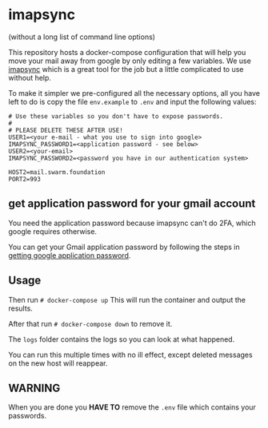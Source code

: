 # imapsync
(without a long list of command line options)

This repository hosts a docker-compose configuration that will help you move your mail away from google by only editing a few variables.
We use [imapsync](https://imapsync.lamiral.info/) which is a great tool for the job but a little complicated to use without help.

To make it simpler we pre-configured all the necessary options, all you have left to do is copy the file `env.example` to `.env` and input the following values:

```
# Use these variables so you don't have to expose passwords.
# 
# PLEASE DELETE THESE AFTER USE!
USER1=<your e-mail - what you use to sign into google>
IMAPSYNC_PASSWORD1=<application password - see below>
USER2=<your-email>
IMAPSYNC_PASSWORD2=<password you have in our authentication system>

HOST2=mail.swarm.foundation
PORT2=993
```

## get application password for your gmail account
You need the application password because imapsync can't do 2FA, which google requires otherwise.

You can get your Gmail application password by following the steps in [getting google application password](docs/g_app_pass.md).

## Usage
Then run `# docker-compose up` This will run the container and output the results.

After that run `# docker-compose down` to remove it.

The `logs` folder contains the logs so you can look at what happened.

You can run this multiple times with no ill effect, except deleted messages on the new host will reappear.

## WARNING
When you are done you **HAVE TO** remove the `.env` file which contains your passwords.

